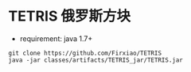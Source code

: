 TETRIS 俄罗斯方块
======

-  requirement: java 1.7+

```
git clone https://github.com/Firxiao/TETRIS 
java -jar classes/artifacts/TETRIS_jar/TETRIS.jar
```

